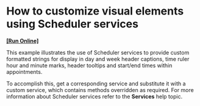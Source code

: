# How to customize visual elements using Scheduler services
<!-- run online -->
**[[Run Online]](https://codecentral.devexpress.com/e1006/)**
<!-- run online end -->


<p>This example illustrates the use of Scheduler services to provide custom formatted strings for display in day and week header captions, time ruler hour and minute marks, header tooltips and start/end times within appointments.</p><p>To accomplish this, get a corresponding service and substitute it with a custom service, which contains methods overridden as required. For more information about  Scheduler services refer to the <strong>Services</strong> help topic.</p>

<br/>


